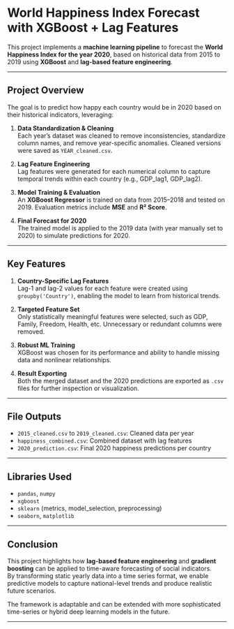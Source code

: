 # World Happiness Index Forecast with XGBoost + Lag Features

This project implements a **machine learning pipeline** to forecast the **World Happiness Index for the year 2020**, based on historical data from 2015 to 2019 using **XGBoost** and **lag-based feature engineering**.

---

## Project Overview

The goal is to predict how happy each country would be in 2020 based on their historical indicators, leveraging:

1. **Data Standardization & Cleaning**  
   Each year’s dataset was cleaned to remove inconsistencies, standardize column names, and remove year-specific anomalies. Cleaned versions were saved as `YEAR_cleaned.csv`.

2. **Lag Feature Engineering**  
   Lag features were generated for each numerical column to capture temporal trends within each country (e.g., GDP_lag1, GDP_lag2).

3. **Model Training & Evaluation**  
   An **XGBoost Regressor** is trained on data from 2015–2018 and tested on 2019. Evaluation metrics include **MSE** and **R² Score**.

4. **Final Forecast for 2020**  
   The trained model is applied to the 2019 data (with year manually set to 2020) to simulate predictions for 2020.

---

## Key Features

1. **Country-Specific Lag Features**  
   Lag-1 and lag-2 values for each feature were created using `groupby('Country')`, enabling the model to learn from historical trends.

2. **Targeted Feature Set**  
   Only statistically meaningful features were selected, such as GDP, Family, Freedom, Health, etc. Unnecessary or redundant columns were removed.

3. **Robust ML Training**  
   XGBoost was chosen for its performance and ability to handle missing data and nonlinear relationships.

4. **Result Exporting**  
   Both the merged dataset and the 2020 predictions are exported as `.csv` files for further inspection or visualization.

---


## File Outputs

- `2015_cleaned.csv` to `2019_cleaned.csv`: Cleaned data per year  
- `happiness_combined.csv`: Combined dataset with lag features  
- `2020_prediction.csv`: Final 2020 happiness predictions per country

---


## Libraries Used

- `pandas`, `numpy`
- `xgboost`
- `sklearn` (metrics, model_selection, preprocessing)
- `seaborn`, `matplotlib`

---

## Conclusion

This project highlights how **lag-based feature engineering** and **gradient boosting** can be applied to time-aware forecasting of social indicators.  
By transforming static yearly data into a time series format, we enable predictive models to capture national-level trends and produce realistic future scenarios.

The framework is adaptable and can be extended with more sophisticated time-series or hybrid deep learning models in the future.

---
